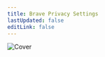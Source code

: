 ```yaml
---
title: Brave Privacy Settings
lastUpdated: false
editLink: false
---
```


![Cover](/assets/covers/brave.png)

<script setup>
    import Card from '../../../../.vitepress/theme/components/card.vue'
    import Grid from '../../../../.vitepress/theme/components/card-grid.vue'
</script>

<br>
<Grid class="sm:grid-cols-3">
    <Card title="Desktop Settings" href="/privacy-settings/software/browsers/brave/desktop"/>
    <Card title="Mobile Settings" href="/privacy-settings/software/browsers/brave/mobile"/>
    <Card title="Extensions" href="/recommendations/internet-browsing/browser-extensions"/>
</Grid>